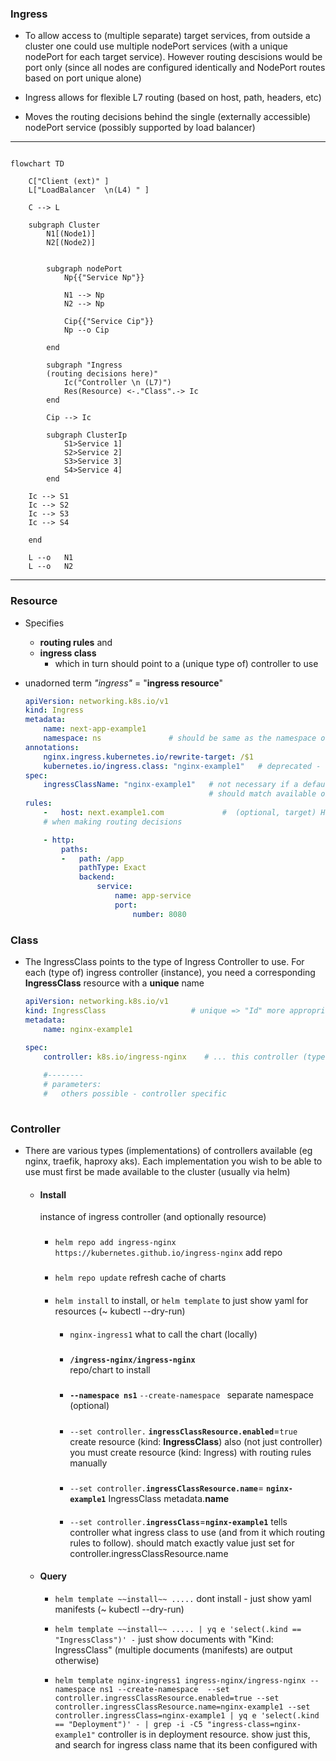 

### Ingress
- To allow access to (multiple separate) target  services, from outside a cluster one could 
use multiple nodePort services (with a unique nodePort for each target service).
However routing descisions would be  port only (since all nodes are configured identically and NodePort routes based on port unique alone) 

- Ingress allows for flexible L7 routing (based on host, path, headers, etc)

- Moves the routing decisions behind the single (externally accessible) nodePort service (possibly supported by load balancer)
--- 
```mermaid

flowchart TD

    C["Client (ext)" ] 
    L["LoadBalancer  \n(L4) " ] 

    C --> L

    subgraph Cluster
        N1[(Node1)]
        N2[(Node2)]


        subgraph nodePort
            Np{{"Service Np"}}
        
            N1 --> Np
            N2 --> Np

            Cip{{"Service Cip"}}
            Np --o Cip

        end

        subgraph "Ingress
        (routing decisions here)"
            Ic("Controller \n (L7)")
            Res(Resource) <-."Class".-> Ic
        end

        Cip --> Ic

        subgraph ClusterIp
            S1>Service 1]
            S2>Service 2]
            S3>Service 3]
            S4>Service 4]
        end

    Ic --> S1
    Ic --> S2
    Ic --> S3
    Ic --> S4

    end

    L --o   N1
    L --o   N2

```

---



####
### Resource
- Specifies 
    - **routing rules**  and  
    - **ingress class** 
        - which in turn should point to a (unique type of) controller to use

- unadorned term _"ingress"_ = "**ingress resource**"  

    ```yaml
    apiVersion: networking.k8s.io/v1
    kind: Ingress
    metadata:
        name: next-app-example1
        namespace: ns               # should be same as the namespace of the target service (in `rules` below)
    annotations:
        nginx.ingress.kubernetes.io/rewrite-target: /$1
        kubernetes.io/ingress.class: "nginx-example1"   # deprecated - use `spec.ingressClassName` instead
    spec:
        ingressClassName: "nginx-example1"   # not necessary if a default controller is defined in the cluster?
                                             # should match available object returned by `# k get ingressclass`
    rules:
        -   host: next.example1.com             #  (optional, target) Host header from the incoming HTTP request can be compared to this 
        # when making routing decisions

        - http:
            paths:
            -   path: /app
                pathType: Exact
                backend:
                    service:
                        name: app-service
                        port:
                            number: 8080
    ```


### Class
-  The IngressClass points to the type of Ingress Controller to use. For each (type of) ingress controller (instance), you need a corresponding **IngressClass** resource with a **unique** name
    ```yaml
    apiVersion: networking.k8s.io/v1
    kind: IngressClass                   # unique => "Id" more appropriate than "Class" )
    metadata:
        name: nginx-example1             
                                
    spec:
        controller: k8s.io/ingress-nginx    # ... this controller (type) 

        #--------
        # parameters:
        #   others possible - controller specific
            
    ```



### Controller
- There are various types (implementations) of controllers available (eg nginx, traefik, haproxy aks). Each implementation you wish to be able to use must first be made available to the cluster (usually via helm) 


    -  #### Install 
        instance of ingress controller (and optionally resource) 
        ###
        - `helm repo add ingress-nginx https://kubernetes.github.io/ingress-nginx`
            add repo
        #####
        - `helm repo update`
            refresh cache of charts
        ####
        -   `helm install` to install, or
            `helm template` to just show yaml for resources (~ kubectl --dry-run)

            #### 
            - `nginx-ingress1` 
            what to call the chart (locally)
            #####
            - **`/ingress-nginx/ingress-nginx`**   
                repo/chart to install
            #####    
            -  **`--namespace ns1`** `--create-namespace `
                    separate namespace (optional)

            #####
            - `--set controller.` **`ingressClassResource.enabled`**=`true`
            create resource (kind: **IngressClass**) also (not just controller)
            you must create resource (kind: Ingress) with routing rules manually
            
            #####  
            - `--set controller.`**`ingressClassResource.name`**= **`nginx-example1`**
            IngressClass metadata.**name**  

            ####  
            - `--set controller.`**`ingressClass`**=**`nginx-example1`**
                tells controller what ingress class to use (and from it which routing rules to follow). should match exactly value just set for controller.ingressClassResource.name


            
    - #### Query
        
        - `helm template ~~install~~ .....`
            dont install - just show yaml manifests (~ kubectl --dry-run) 

        - `helm template ~~install~~ ..... | yq e 'select(.kind == "IngressClass")' -`
            just show documents with "Kind: IngressClass"
            (multiple documents (manifests) are output otherwise)
            

        - `helm template nginx-ingress1 ingress-nginx/ingress-nginx --namespace ns1 --create-namespace  --set controller.ingressClassResource.enabled=true --set controller.ingressClassResource.name=nginx-example1 --set controller.ingressClass=nginx-example1 | yq e 'select(.kind == "Deployment")' - | grep -i -C5 "ingress-class=nginx-example1"`
            controller is in deployment resource. show just this, and search for ingress class name that its been configured with




 